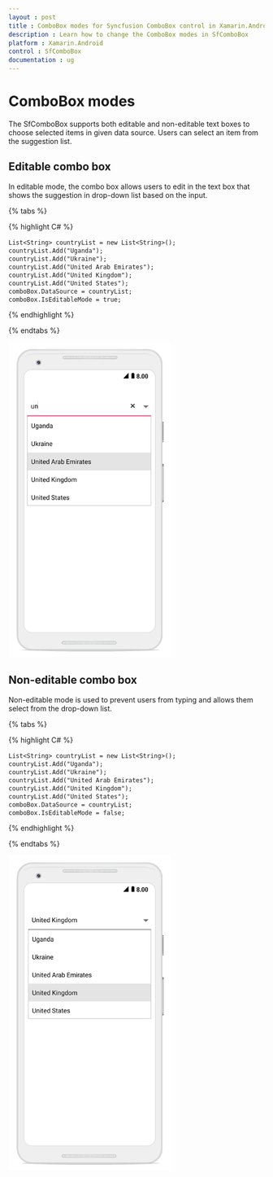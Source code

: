 ```yaml
---
layout : post
title : ComboBox modes for Syncfusion ComboBox control in Xamarin.Android
description : Learn how to change the ComboBox modes in SfComboBox
platform : Xamarin.Android
control : SfComboBox
documentation : ug
---
```


# ComboBox modes

The SfComboBox supports both editable and non-editable text boxes to choose selected items in given data source. Users can select an item from the suggestion list. 

## Editable combo box

In editable mode, the combo box allows users to edit in the text box that shows the suggestion in drop-down list based on the input.


{% tabs %}

{% highlight C# %}
	
    List<String> countryList = new List<String>();
    countryList.Add("Uganda");
    countryList.Add("Ukraine");
    countryList.Add("United Arab Emirates");
    countryList.Add("United Kingdom");
    countryList.Add("United States");
    comboBox.DataSource = countryList;
    comboBox.IsEditableMode = true; 
	 
{% endhighlight %}

{% endtabs %}

![](images/editable.png)

	
## Non-editable combo box

Non-editable mode is used to prevent users from typing and allows them select from the drop-down list.

{% tabs %}

{% highlight C# %}
	
    List<String> countryList = new List<String>();
    countryList.Add("Uganda");
    countryList.Add("Ukraine");
    countryList.Add("United Arab Emirates");
    countryList.Add("United Kingdom");
    countryList.Add("United States");
    comboBox.DataSource = countryList;
    comboBox.IsEditableMode = false; 
	 
{% endhighlight %}

{% endtabs %}

![](images/noneditable.png)
 

